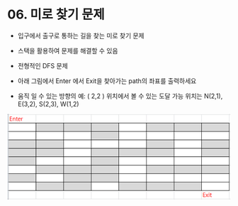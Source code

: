 # 06. 미로 찾기 문제

- 입구에서 출구로 통하는 길을 찾는 미로 찾기 문제

- 스택을 활용하여 문제를 해결할 수 있음

- 전형적인 DFS 문제

- 아래 그림에서 Enter 에서 Exit을 찾아가는 path의 좌표를 출력하세요

- 움직 일 수 있는 방향의 예: ( 2,2 ) 위치에서 볼 수 있는 도달 가능 위치는  N(2,1), E(3,2), S(2,3), W(1,2) 

![maze.png](./img/maze.png)
